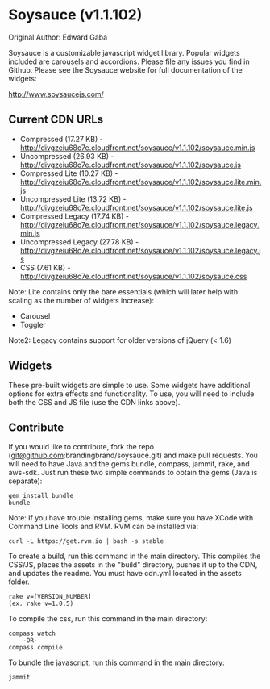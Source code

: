 # Soysauce (v1.1.102)
Original Author: Edward Gaba

Soysauce is a customizable javascript widget library. Popular widgets included are carousels and accordions. Please file any issues you find in Github. Please see the Soysauce website for full documentation of the widgets:

http://www.soysaucejs.com/

## Current CDN URLs
* Compressed (17.27 KB) - http://divgzeiu68c7e.cloudfront.net/soysauce/v1.1.102/soysauce.min.js
* Uncompressed (26.93 KB) - http://divgzeiu68c7e.cloudfront.net/soysauce/v1.1.102/soysauce.js
* Compressed Lite (10.27 KB) - http://divgzeiu68c7e.cloudfront.net/soysauce/v1.1.102/soysauce.lite.min.js
* Uncompressed Lite (13.72 KB) - http://divgzeiu68c7e.cloudfront.net/soysauce/v1.1.102/soysauce.lite.js
* Compressed Legacy (17.74 KB) - http://divgzeiu68c7e.cloudfront.net/soysauce/v1.1.102/soysauce.legacy.min.js
* Uncompressed Legacy (27.78 KB) - http://divgzeiu68c7e.cloudfront.net/soysauce/v1.1.102/soysauce.legacy.js
* CSS (7.61 KB) - http://divgzeiu68c7e.cloudfront.net/soysauce/v1.1.102/soysauce.css

Note: Lite contains only the bare essentials (which will later help with scaling as the number of widgets increase):
* Carousel
* Toggler

Note2: Legacy contains support for older versions of jQuery (< 1.6)

## Widgets
These pre-built widgets are simple to use. Some widgets have additional options for extra effects and functionality. To use, you will need to include both the CSS and JS file (use the CDN links above).

## Contribute
If you would like to contribute, fork the repo (git@github.com:brandingbrand/soysauce.git) and make pull requests. You will need to have Java and the gems bundle, compass, jammit, rake, and aws-sdk. Just run these two simple commands to obtain the gems (Java is separate):

	gem install bundle
	bundle

Note: If you have trouble installing gems, make sure you have XCode with Command Line Tools and RVM. RVM can be installed via:

	curl -L https://get.rvm.io | bash -s stable

To create a build, run this command in the main directory. This compiles the CSS/JS, places the assets in the "build" directory, pushes it up to the CDN, and updates the readme. You must have cdn.yml located in the assets folder.

	rake v=[VERSION_NUMBER]
	(ex. rake v=1.0.5)

To compile the css, run this command in the main directory:

	compass watch
		-OR-
	compass compile

To bundle the javascript, run this command in the main directory:

	jammit
